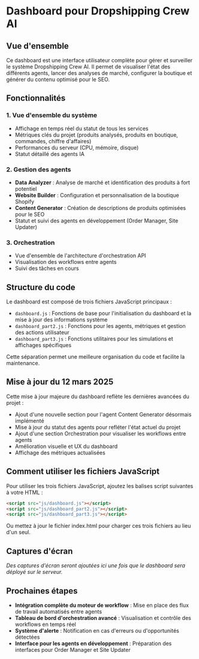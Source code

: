 # Dashboard pour Dropshipping Crew AI

## Vue d'ensemble

Ce dashboard est une interface utilisateur complète pour gérer et surveiller le système Dropshipping Crew AI. Il permet de visualiser l'état des différents agents, lancer des analyses de marché, configurer la boutique et générer du contenu optimisé pour le SEO.

## Fonctionnalités

### 1. Vue d'ensemble du système
- Affichage en temps réel du statut de tous les services
- Métriques clés du projet (produits analysés, produits en boutique, commandes, chiffre d'affaires)
- Performances du serveur (CPU, mémoire, disque)
- Statut détaillé des agents IA

### 2. Gestion des agents
- **Data Analyzer** : Analyse de marché et identification des produits à fort potentiel
- **Website Builder** : Configuration et personnalisation de la boutique Shopify
- **Content Generator** : Création de descriptions de produits optimisées pour le SEO
- Statut et suivi des agents en développement (Order Manager, Site Updater)

### 3. Orchestration
- Vue d'ensemble de l'architecture d'orchestration API
- Visualisation des workflows entre agents
- Suivi des tâches en cours

## Structure du code

Le dashboard est composé de trois fichiers JavaScript principaux :

- `dashboard.js` : Fonctions de base pour l'initialisation du dashboard et la mise à jour des informations système
- `dashboard_part2.js` : Fonctions pour les agents, métriques et gestion des actions utilisateur
- `dashboard_part3.js` : Fonctions utilitaires pour les simulations et affichages spécifiques

Cette séparation permet une meilleure organisation du code et facilite la maintenance.

## Mise à jour du 12 mars 2025

Cette mise à jour majeure du dashboard reflète les dernières avancées du projet :

- Ajout d'une nouvelle section pour l'agent Content Generator désormais implémenté
- Mise à jour du statut des agents pour refléter l'état actuel du projet
- Ajout d'une section Orchestration pour visualiser les workflows entre agents
- Amélioration visuelle et UX du dashboard
- Affichage des métriques actualisées

## Comment utiliser les fichiers JavaScript

Pour utiliser les trois fichiers JavaScript, ajoutez les balises script suivantes à votre HTML :

```html
<script src="js/dashboard.js"></script>
<script src="js/dashboard_part2.js"></script>
<script src="js/dashboard_part3.js"></script>
```

Ou mettez à jour le fichier index.html pour charger ces trois fichiers au lieu d'un seul.

## Captures d'écran

*Des captures d'écran seront ajoutées ici une fois que le dashboard sera déployé sur le serveur.*

## Prochaines étapes

- **Intégration complète du moteur de workflow** : Mise en place des flux de travail automatisés entre agents
- **Tableau de bord d'orchestration avancé** : Visualisation et contrôle des workflows en temps réel
- **Système d'alerte** : Notification en cas d'erreurs ou d'opportunités détectées
- **Interface pour les agents en développement** : Préparation des interfaces pour Order Manager et Site Updater